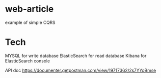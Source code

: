 # web-article
example of simple CQRS

# Tech
MYSQL for write database
ElasticSearch for read database
Kibana for ElasticSearch console

API doc https://documenter.getpostman.com/view/19717362/2s7YYoBmse
